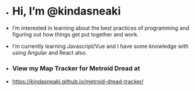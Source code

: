 
- # Hi, I’m @kindasneaki
-  I’m interested in learning about the best practices of programming and figuring out how things get put together and work.
-  I’m currently learning Javascript/Vue and I have some knowledge with using Angular and React also.

-  ### View my Map Tracker for Metroid Dread at
-  https://kindasneaki.github.io/metroid-dread-tracker/

<!---
kindasneaki/kindasneaki is a ✨ special ✨ repository because its `README.md` (this file) appears on your GitHub profile.
You can click the Preview link to take a look at your changes.
--->
